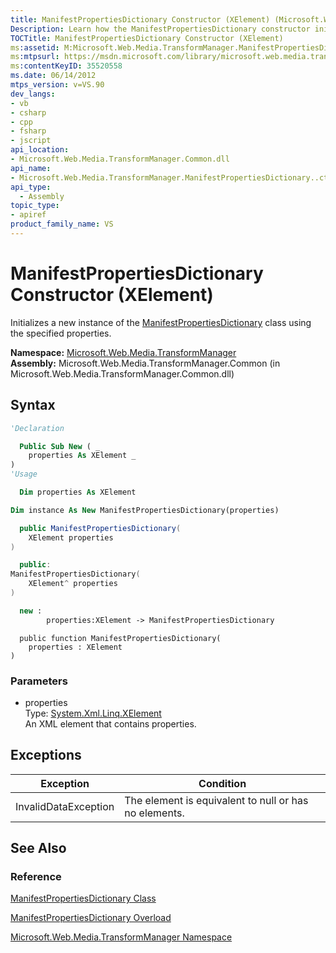 ```yaml
---
title: ManifestPropertiesDictionary Constructor (XElement) (Microsoft.Web.Media.TransformManager)
Description: Learn how the ManifestPropertiesDictionary constructor initializes a new instance of the ManifestPropertiesDictionary class using the specified properties.
TOCTitle: ManifestPropertiesDictionary Constructor (XElement)
ms:assetid: M:Microsoft.Web.Media.TransformManager.ManifestPropertiesDictionary.#ctor(System.Xml.Linq.XElement)
ms:mtpsurl: https://msdn.microsoft.com/library/microsoft.web.media.transformmanager.manifestpropertiesdictionary.manifestpropertiesdictionary(v=VS.90)
ms:contentKeyID: 35520558
ms.date: 06/14/2012
mtps_version: v=VS.90
dev_langs:
- vb
- csharp
- cpp
- fsharp
- jscript
api_location:
- Microsoft.Web.Media.TransformManager.Common.dll
api_name:
- Microsoft.Web.Media.TransformManager.ManifestPropertiesDictionary..ctor
api_type:
  - Assembly
topic_type:
- apiref
product_family_name: VS
---
```


# ManifestPropertiesDictionary Constructor (XElement)

Initializes a new instance of the [ManifestPropertiesDictionary](manifestpropertiesdictionary-class-microsoft-web-media-transformmanager.md) class using the specified properties.

**Namespace:**  [Microsoft.Web.Media.TransformManager](microsoft-web-media-transformmanager-namespace.md)  
**Assembly:**  Microsoft.Web.Media.TransformManager.Common (in Microsoft.Web.Media.TransformManager.Common.dll)

## Syntax

```vb
'Declaration

  Public Sub New ( _
    properties As XElement _
)
'Usage

  Dim properties As XElement

Dim instance As New ManifestPropertiesDictionary(properties)
```

```csharp
  public ManifestPropertiesDictionary(
    XElement properties
)
```

```cpp
  public:
ManifestPropertiesDictionary(
    XElement^ properties
)
```

``` fsharp
  new : 
        properties:XElement -> ManifestPropertiesDictionary
```

```jscript
  public function ManifestPropertiesDictionary(
    properties : XElement
)
```

### Parameters

  - properties  
    Type: [System.Xml.Linq.XElement](https://msdn.microsoft.com/library/bb340098)  
    An XML element that contains properties.  

## Exceptions

|Exception|Condition|
|--- |--- |
|InvalidDataException|The element is equivalent to null or has no elements.|

## See Also

### Reference

[ManifestPropertiesDictionary Class](manifestpropertiesdictionary-class-microsoft-web-media-transformmanager.md)

[ManifestPropertiesDictionary Overload](manifestpropertiesdictionary-constructor-microsoft-web-media-transformmanager.md)

[Microsoft.Web.Media.TransformManager Namespace](microsoft-web-media-transformmanager-namespace.md)
